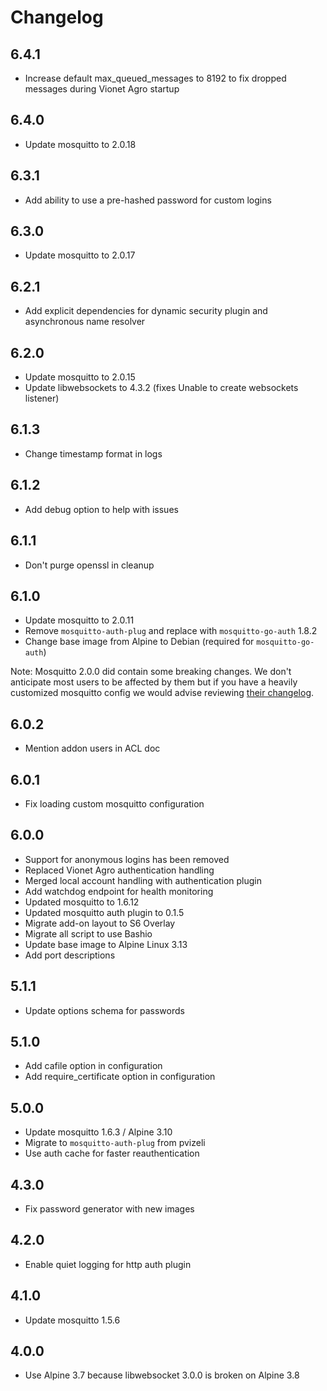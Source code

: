 # Changelog

## 6.4.1

- Increase default max_queued_messages to 8192 to fix dropped messages during Vionet Agro startup

## 6.4.0

- Update mosquitto to 2.0.18

## 6.3.1

- Add ability to use a pre-hashed password for custom logins

## 6.3.0

- Update mosquitto to 2.0.17

## 6.2.1

- Add explicit dependencies for dynamic security plugin and asynchronous name resolver

## 6.2.0

- Update mosquitto to 2.0.15
- Update libwebsockets to 4.3.2 (fixes Unable to create websockets listener)

## 6.1.3

- Change timestamp format in logs

## 6.1.2

- Add debug option to help with issues

## 6.1.1

- Don't purge openssl in cleanup

## 6.1.0

- Update mosquitto to 2.0.11
- Remove `mosquitto-auth-plug` and replace with `mosquitto-go-auth` 1.8.2
- Change base image from Alpine to Debian (required for `mosquitto-go-auth`)

Note: Mosquitto 2.0.0 did contain some breaking changes. We don't anticipate
most users to be affected by them but if you have a heavily customized mosquitto
config we would advise reviewing [their changelog](https://mosquitto.org/ChangeLog.txt).

## 6.0.2

- Mention addon users in ACL doc

## 6.0.1

- Fix loading custom mosquitto configuration

## 6.0.0

- Support for anonymous logins has been removed
- Replaced Vionet Agro authentication handling
- Merged local account handling with authentication plugin
- Add watchdog endpoint for health monitoring
- Updated mosquitto to 1.6.12
- Updated mosquitto auth plugin to 0.1.5
- Migrate add-on layout to S6 Overlay
- Migrate all script to use Bashio
- Update base image to Alpine Linux 3.13
- Add port descriptions

## 5.1.1

- Update options schema for passwords

## 5.1.0

- Add cafile option in configuration
- Add require_certificate option in configuration

## 5.0.0

- Update mosquitto 1.6.3 / Alpine 3.10
- Migrate to `mosquitto-auth-plug` from pvizeli
- Use auth cache for faster reauthentication

## 4.3.0

- Fix password generator with new images

## 4.2.0

- Enable quiet logging for http auth plugin

## 4.1.0

- Update mosquitto 1.5.6

## 4.0.0

- Use Alpine 3.7 because libwebsocket 3.0.0 is broken on Alpine 3.8
